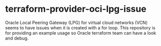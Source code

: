 # terraform-provider-oci-lpg-issue
Oracle Local Peering Gateway (LPG)  for virtual cloud networks (VCN) seems to have issues when it is created with a for loop. This repository is for providing an example usage so Oracle terraform team can have a look and debug.
